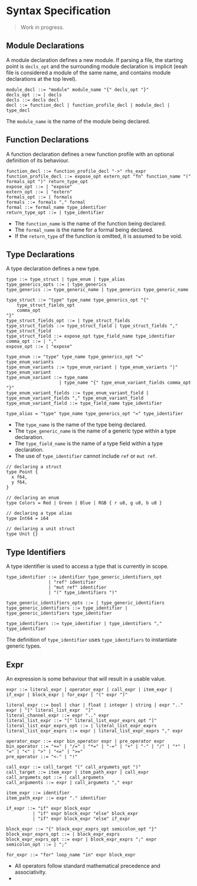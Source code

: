 # Syntax Specification

> Work in progress.

## Module Declarations

A module declaration defines a new module. If parsing a file, the starting point is `decls_opt` and the surrounding module declaration is implicit (eeah file is considered a module of the same name, and contains module declarations at the top level).

```
module_decl ::= "module" module_name "{" decls_opt "}"
decls_opt ::= | decls
decls ::= decls decl
decl ::= function_decl | function_profile_decl | module_decl | type_decl
```

The `module_name` is the name of the module being declared.

## Function Declarations

A function declaration defines a new function profile with an optional definition of its behaviour.

```
function_decl ::= function_profile_decl "->" rhs_expr
function_profile_decl ::= expose_opt extern_opt "fn" function_name "(" formals_opt ")" return_type_opt
expose_opt ::= | "expose"
extern_opt ::= | "extern"
formals_opt ::= | formals
formals ::= formals "," formal
formal ::= formal_name type_identifier
return_type_opt ::= | type_identifier
```

* The `function_name` is the name of the function being declared.
* The `formal_name` is the name for a formal being declared.
* If the `return_type` of the function is omitted, it is assumed to be void.

## Type Declarations

A type declaration defines a new type.

```
type ::= type_struct | type_enum | type_alias
type_generics_opts ::= | type_generics
type_generics ::= type_generic_name | type_generics type_generic_name

type_struct ::= "type" type_name type_generics_opt "{"
    type_struct_fields_opt
    comma_opt
"}"
type_struct_fields_opt ::= | type_struct_fields
type_struct_fields ::= type_struct_field | type_struct_fields "," type_struct_field
type_struct_field ::= expose_opt type_field_name type_identifier
comma_opt ::= | ","
expose_opt ::= | "expose"

type_enum ::= "type" type_name type_generics_opt "=" type_enum_variants
type_enum_variants ::= type_enum_variant | type_enum_variants "|" type_enum_variant
type_enum_variant ::= type_name 
                    | type_name "{" type_enum_variant_fields comma_opt "}"
type_enum_variant_fields ::= type_enum_variant_field | type_enum_variant_fields "," type_enum_variant_field
type_enum_variant_field ::= type_field_name type_identifier

type_alias = "type" type_name type_generics_opt "=" type_identifier
```

* The `type_name` is the name of the type being declared.
* The `type_generic_name` is the name of a generic type within a type declaration.
* The `type_field_name` is the name of a type field within a type declaration.
* The use of `type_identifier` cannot include `ref` or `mut ref`.

```
// declaring a struct
type Point {
  x f64,
  y f64,
}

// declaring an enum
type Colors = Red | Green | Blue | RGB { r u8, g u8, b u8 }

// declaring a type alias
type Int64 = i64

// declaring a unit struct
type Unit {}
```

## Type Identifiers

A type identifier is used to access a type that is currently in scope.

```
type_identifier ::= identifier type_generic_identifiers_opt
                | "ref" identifier
                | "mut ref" identifier
                | "(" type_identifiers ")"

type_generic_identifiers_opts ::= | type_generic_identifiers
type_generic_identifiers ::= type_identifier | type_generic_identifiers type_identifier

type_identifiers ::= type_identifier | type_identifiers "," type_identifier
```

The definition of `type_identifier` uses `type_identifiers` to instantiate generic types.

## Expr

An expression is some behaviour that will result in a usable value.

```
expr ::= literal_expr | operator_expr | call_expr | item_expr | if_expr | block_expr | for_expr | "(" expr ")"

literal_expr ::= bool | char | float | integer | string | expr ".." expr | "[" literal_list_expr  "]"
literal_channel_expr ::= expr ".." expr
literal_list_expr ::= "[" literal_list_expr_exprs_opt "]"
literal_list_expr_exprs_opt ::= | literal_list_expr_exprs
literal_list_expr_exprs ::= expr | literal_list_expr_exprs "," expr

operator_expr ::= expr bin_operator expr | pre_operator expr
bin_operator ::= "+=" | "/=" | "*=" | "-=" | "+" | "-" | "/" | "*" | "=" | "<" | ">" | "<=" | ">="
pre_operator ::= "<-" | "!"

call_expr ::= call_target "(" call_argumets_opt ")"
call_target ::= item_expr | item_path_expr | call_expr
call_argumets_opt ::= | call_argumets
call_arguments ::= expr | call_argumets "," expr

item_expr ::= identifier
item_path_expr ::= expr "." identifier

if_expr ::= "if" expr block_expr
          | "if" expr block_expr "else" block_expr
          | "if" expr block_expr "else" if_expr

block_expr ::= "{" block_expr_exprs_opt semicolon_opt "}"
block_expr_exprs_opt ::= | block_expr_exprs
block_expr_exprs_opt ::= expr | block_expr_exprs ";" expr
semicolon_opt ::= | ";"

for_expr ::= "for" loop_name "in" expr block_expr
```

* All operators follow standard mathematical precedence and associativity.
* 